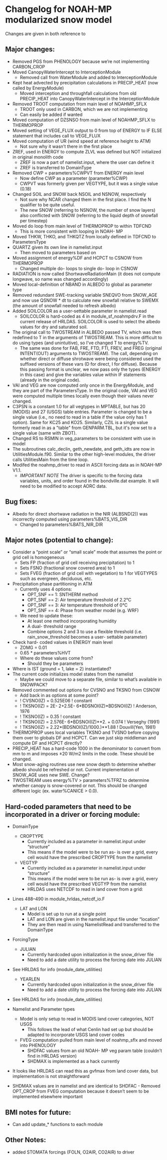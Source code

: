 # Changelog for NOAH-MP modularized snow model

Changes are given in both reference to 

## Major changes:
- Removed PGS from PHENOLOGY because we’re not implementing CARBON_CROP
- Moved CanopyWaterIntercept to InterceptionModule
    - Removed call from WaterModule and added to InterceptionModule
- Kept heat advected by precipitation calculations in PRECIP_HEAT (now called by EnergyModule)
    - Moved interception and throughfall calculations from old PRECIP_HEAT into CanopyWaterIntercept in the InterceptionModule
- Removed TROOT computation from main level of NOAHMP_SFLX
    - TROOT only used in CARBON, which we are not implementing
    - Can easily be added if wanted
- Moved computation of DZSNSO from main level of NOAHMP_SFLX to THERMOPROP
- Moved setting of VEGE_FLUX output to 0 from top of ENERGY to IF ELSE statement that includes call to VEGE_FLUX
- Moved computation of UR (wind speed at reference height to ATM)
    - Not sure why it wasn’t there in the first place
- ZREF, used in ENERGY to compute ZLVL was defined but NOT initialized in original monolith code
    - ZREF is now a part of namelist.input, where the user can define it
    - ZREF is transferred to DomainType
- Removed CWP = parameters%CWPVT from ENERGY main level
    - Now define CWP as a parameter (parameter%CWP)
    - CWPVT was formerly given per VEGTYPE, but it was a single value (0.18)
- Changed SOIL and SNOW back NSOIL and NSNOW, respectively
    - Not sure why NCAR changed them in the first place. I find the N qualifier to be quite useful.
    - The new SNOW (referring to NSNOW, the number of snow layers) also conflicted with SNOW (referring to the liquid depth of snowfall per timestep)
- Moved do loop from main level of THERMOPROP to within TDFCND
    - This is more consistent with looping in NOAH- MP
- Moved THKW, THKO, and THKQTZ from locally defined in TDFCND to ParametersType
- QUARTZ given its own line in namelist.input
    - Then moved to parameters based on 
- Moved assignment of energy%DF and HCPCT to CSNOW from THERMOPROP
    - Changed multiple do- loops to single do- loop in CSNOW
- RADIATION is now called ShortwaveRadiationMain (it does not compute longwave, so name was changed accordingly)
- Moved local-definition of NBAND in ALBEDO to global as parameter type
- Removed redundant SWE-tracking variable SNEQVO from SNOW_AGE and now use QSNOW * dt to calculate new snowfall relative to SWEMX (the amount of snowfall needed to refresh albedo)
- Added SOILCOLOR as a user-settable parameter in namelist.read
    - SOILCOLOR is hard-coded as 4 in module_sf_noahmpdrv.F in the current release of HRLDAS. SOILCOLOR is used to select the albedo values for dry and saturated soil.
- The original call to TWOSTREAM in ALBEDO passed TV, which was then redefined to T in the arguments of TWOSTREAM. This is more difficult to do using types (and unintuitive), so I've changed T to energy%TV.
    - The same was done for FAB, FRE, FTD, FTI, FREV, and FREG (original INTENT(OUT) arguments to TWOSTREAM). The call, depending on whether direct or diffuse shrotwave were being considered used the suffixed versions of these vars (D for direct, I for diffuse). Because this passing format is unclear, we now pass only the types (ENERGY in this case) and give the variables value within IF statements (already in the original code).
- VAI and VEG are now computed only once in the EnergyModule, and they are part of the ParametersType. In the original code, VAI and VEG were computed multiple times locally even though their values never changed.
- C3PSN is a constant 1.0 for all vegtypes in MPTABLE, but has 20 (MODIS) and 27 (USGS) table entries. Parameter is changed to be a single value (i.e., no need to read in a table if the value only has 1 option). Same for KC25 and KO25. Similarly, CZIL is a single value formerly read in as a "table" from GENPARM.TBL, but it's now set to a single value (same with ZBOT).
- Changed RS to RSMIN in veg_parameters to be consistent with use in model
- The subroutines calc_declin, geth_newdate, and geth_idts are now in UtilitiesModule.f90. Similar to the other high-level modules, the driver calls UtilitiesMain from the time loop.
- Modifed the noahmp_driver to read in ASCII forcing data as in NOAH-MP V1.1.
    - *IMPORTANT NOTE* The driver is specific to the forcing data variables, units, and order found in the bondville.dat example. It will need to be modified to accept AORC data.

## Bug fixes:
- Albedo for direct shortwave radiation in the NIR (ALBSND(2)) was incorrectly computed using parameters%BATS_VIS_DIR
    - Changed to parameters%BATS_NIR_DIR

## Major notes (potential to change):
- Consider a “point scale” or “small scale” mode that assumes the point or grid cell is homogeneous
    - Sets FP (fraction of grid cell receiving precipitation) to 1
    - Sets FSNO (fractional snow covered area) to 1
    - Sets FVEG (fraction of grid cell with vegetation) to 1 for VEGTYPES such as evergreen, deciduous, etc.
- Precipitation phase partitioning in ATM
    - Currently uses 4 options:
        - OPT_SNF == 1: SNTHERM method
        - OPT_SNF == 2: Air temperature threshold of 2.2°C
        - OPT_SNF == 3: Air temperature threshold of 0°C
        - OPT_SNF == 4: Phase from weather model (e.g. WRF)
    - We need to update these:
        - At least one method incorporating humidity
        - A dual- threshold range
        - Combine options 2 and 3 to use a flexible threshold (i.e. rain_snow_threshold becomes a user- settable parameter)
- Check hard- coded values in ENERGY main level
    - ZOMG = 0.01
    - 0.65 * parameters%HVT
    - Where do these values come from?
        - Should they be parameters
- Where is IST (ground = 1, lake = 2) instantiated?
- The current code initializes model states from the namelist
    - Maybe we could move to a separate file, similar to what’s available in SNOWPACK?
- Removed commented out options for CVSNO and TKSNO from CSNOW
    - Add back in as options at some point?
    -   !      CVSNO(IZ) = 0.525E06                          ! constant
    -   !    TKSNO(IZ) = 2E- 2+2.5E- 6*BDSNOI(IZ)*BDSNOI(IZ)   ! Anderson, 1976
    -   !    TKSNO(IZ) = 0.35                                ! constant
    -   !    TKSNO(IZ) = 2.576E- 6*BDSNOI(IZ)**2. + 0.074    ! Verseghy (1991)
    -   !    TKSNO(IZ) = 2.22*(BDSNOI(IZ)/1000.)**1.88      ! Douvill(Yen, 1981)
- THERMOPROP uses local variables TKSNO and TVSNO before copying them over to globals DF and HCPCT. Can we just skip middleman and compute DF and HCPCT directly?
- PRECIP_HEAT has a hard-code 1000 in the denominator to convert from mm to m and imposes ±20 W/m2 limits in the code. These should be changed.
- Most snow-aging routines use new snow depth to determine whether albedo should be refreshed or not. Current implementation of SNOW_AGE uses new SWE. Change?
- TWOSTREAM uses energy%TV > parameters%TFRZ to determine whether canopy is snow-covered or not. This should be changed different logic (ex. water%CANICE > 0.0).

## Hard-coded parameters that need to be incorporated in a driver or forcing module:

- DomainType
    - CROPTYPE
        - Currently included as a parameter in namelist.input under “structure”
        - This means if the model were to be run as- is over a grid, every cell would have the prescribed CROPTYPE from the namelist
    - VEGTYP
        - Currently included as a parameter in namelist.input under “structure”
        - This means if the model were to be run as- is over a grid, every cell would have the prescribed VEGTYP from the namelist
        - HRLDAS uses NETCDF to read in land cover from a grid:
- Lines 488–490 in module_hrldas_netcdf_io.F
    - LAT and LON
        - Model is set up to run at a single point
        - LAT and LON are given in the namelist.input file under “location”
        - They are then read in using NamelistRead and transferred to the DomainType

- ForcingType
    - JULIAN
        - Currently hardcoded upon initialization in the snow_driver file
        - Need to add a date utility to process the forcing date into JULIAN
- See HRLDAS for info (module_date_utilities)
    - YEARLEN
        - Currently hardcoded upon initialization in the snow_driver file
        - Need to add a date utility to process the forcing date into JULIAN
- See HRLDAS for info (module_date_utilities)

- Namelist and Parameter types
    - Model is only setup to read in MODIS land cover categories, NOT USGS
        - This follows the lead of what Cenlin had set up but should be adapted to incorporate USGS land cover codes
    - FVEG computation pulled from main level of noahmp_sflx and moved into PHENOLOGY
        - SHDFAC values from an old NOAH- MP veg param table (couldn’t find in HRLDAS version)
        - SHDMAX is implemented as a hack currently
- It looks like HRLDAS can read this as gvfmax from land cover data, but implementation is not straightforward
- SHDMAX values are in namelist and are identical to SHDFAC
        - Removed OPT_CROP from FVEG computation because it doesn’t seem to be implemented elsewhere important


## BMI notes for future:

- Can add update_* functions to each module 

## Other Notes:

- added STOMATA forcings (FOLN, O2AIR, CO2AIR) to driver
